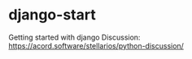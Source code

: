 # django-start
Getting started with django
Discussion: https://acord.software/stellarios/python-discussion/
